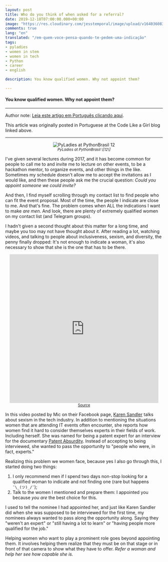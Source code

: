 ```yaml
---
layout: post
title: Who do you think of when asked for a referral?
date: 2019-12-18T07:00:00.000+00:00
image: "https://res.cloudinary.com/jesstemporal/image/upload/v1640360835/covers/miscellaneous_ld0l6r.png"
comments: true
lang: "en"
translated: "/em-quem-voce-pensa-quando-te-pedem-uma-indicação"
tags:
- pyladies
- women in stem
- women in tech
- Python
- career
- english

description: You know qualified women. Why not appoint them?

---
```

#### You know qualified women. Why not appoint them?

***

Author note: [Leia este artigo em Português clicando aqui](https://code.likeagirl.io/em-quem-voc%C3%AA-pensa-quando-te-pedem-uma-indica%C3%A7%C3%A3o-b15e047b7759).

This article was originally posted in Portuguese at the Code Like a Girl blog linked above.

***

<center>
<img src="https://miro.medium.com/max/3000/1*hPWHuOBEBoxpvAfqqo0bLw.jpeg" alt="PyLadies at PythonBrasil 12">
<br>
<small><i>PyLadies at PythonBrasil \[12\]</i></small>
</center>

I've given several lectures during 2017, and it has become common for people to call me to and invite me to lecture on other events, to be a hackathon mentor, to organize events, and other things in the like. Sometimes my schedule doesn't allow me to accept the invitations as I would like, and then these people ask me the crucial question: _Could you appoint someone we could invite?_

And then, I find myself scrolling through my contact list to find people who can fit the event proposal. Most of the time, the people I indicate are close to me. And that's fine. The problem comes when ALL the indications I want to make _are men_. And look, there are plenty of extremely qualified women on my contact list (and Telegram groups).

I hadn't given a second thought about this matter for a long time, and maybe you too may not have thought about it. After reading a lot, watching videos, and talking to people about inclusiveness, sexism, and diversity, the penny finally dropped: It's not enough to indicate a woman, it's also necessary to show that she is the one that has to be there.

<center><iframe src="https://www.facebook.com/plugins/video.php?href=https%3A%2F%2Fwww.facebook.com%2FMicMedia%2Fvideos%2F1651080888248028%2F&show_text=0&width=476" style="border:none;overflow:hidden" scrolling="no" allowtransparency="true" allowfullscreen="true" width="476" height="476" frameborder="0"></iframe><br><small><a href="https://www.facebook.com/MicMedia/videos/1651080888248028">Source</a><i></i></small></center>

In this video posted by Mic on their Facebook page, [Karen Sandler](https://twitter.com/o0karen0o) talks about sexism in the tech industry. In addition to mentioning the situations women that are attending IT events often encounter, she reports how women find it hard to consider themselves experts in their fields of work. Including herself. She was named for being a patent expert for an interview for the documentary [Patent Absurdity](http://patentabsurdity.com/watch.html). Instead of accepting to being interviewed, she wanted to pass the opportunity to "people who were, in fact, experts."

Realizing this problem we women face, because yes I also go through this, I started doing two things:

1. I only recommend men if I spend two days non-stop looking for a qualified woman to indicate and not finding one (rare but happens `¯\_(ツ)_/¯`);
2. Talk to the women I mentioned and prepare them: I appointed you because _you are_ the best choice for this.

I used to tell the nominee I had appointed her, and just like Karen Sandler did when she was supposed to be interviewed for the first time, my nominees always wanted to pass along the opportunity along. Saying they "weren't an expert" or "still having a lot to learn" or "having people more qualified for the job."

Helping women who want to play a prominent role goes beyond appointing them. It involves helping them realize that they must be on that stage or in front of that camera to show what they have to offer. _Refer a woman and help her see how capable she is._
